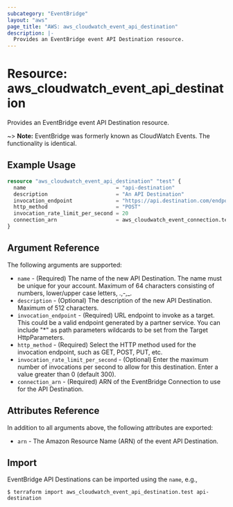```yaml
---
subcategory: "EventBridge"
layout: "aws"
page_title: "AWS: aws_cloudwatch_event_api_destination"
description: |-
  Provides an EventBridge event API Destination resource.
---
```


# Resource: aws_cloudwatch_event_api_destination

Provides an EventBridge event API Destination resource.

~> **Note:** EventBridge was formerly known as CloudWatch Events. The functionality is identical.

## Example Usage

```terraform
resource "aws_cloudwatch_event_api_destination" "test" {
  name                             = "api-destination"
  description                      = "An API Destination"
  invocation_endpoint              = "https://api.destination.com/endpoint"
  http_method                      = "POST"
  invocation_rate_limit_per_second = 20
  connection_arn                   = aws_cloudwatch_event_connection.test.arn
}
```

## Argument Reference

The following arguments are supported:

* `name` - (Required) The name of the new API Destination. The name must be unique for your account. Maximum of 64 characters consisting of numbers, lower/upper case letters, .,-,_.
* `description` - (Optional) The description of the new API Destination. Maximum of 512 characters.
* `invocation_endpoint` - (Required) URL endpoint to invoke as a target. This could be a valid endpoint generated by a partner service. You can include "*" as path parameters wildcards to be set from the Target HttpParameters.
* `http_method` - (Required) Select the HTTP method used for the invocation endpoint, such as GET, POST, PUT, etc.
* `invocation_rate_limit_per_second` - (Optional) Enter the maximum number of invocations per second to allow for this destination. Enter a value greater than 0 (default 300).
* `connection_arn` - (Required) ARN of the EventBridge Connection to use for the API Destination.

## Attributes Reference

In addition to all arguments above, the following attributes are exported:

* `arn` - The Amazon Resource Name (ARN) of the event API Destination.

## Import

EventBridge API Destinations can be imported using the `name`, e.g.,

```console
$ terraform import aws_cloudwatch_event_api_destination.test api-destination
```
